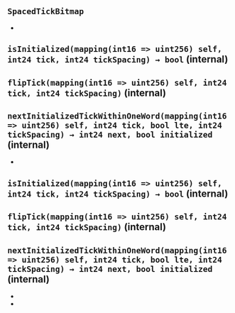 ## `SpacedTickBitmap`






-

## `isInitialized(mapping(int16 => uint256) self, int24 tick, int24 tickSpacing) → bool` (internal)





## `flipTick(mapping(int16 => uint256) self, int24 tick, int24 tickSpacing)` (internal)





## `nextInitializedTickWithinOneWord(mapping(int16 => uint256) self, int24 tick, bool lte, int24 tickSpacing) → int24 next, bool initialized` (internal)






-

## `isInitialized(mapping(int16 => uint256) self, int24 tick, int24 tickSpacing) → bool` (internal)





## `flipTick(mapping(int16 => uint256) self, int24 tick, int24 tickSpacing)` (internal)





## `nextInitializedTickWithinOneWord(mapping(int16 => uint256) self, int24 tick, bool lte, int24 tickSpacing) → int24 next, bool initialized` (internal)






-


-



